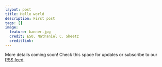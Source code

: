 ```yaml
---
layout: post
title: Hello world
description: First post
tags: []
image:
  feature: banner.jpg
  credit: ESO, Nathaniel C. Sheetz
  creditlink: 
---
```


More details coming soon! Check this space for updates or subscribe to our [RSS feed](http://eres2014.github.io/feed.xml).